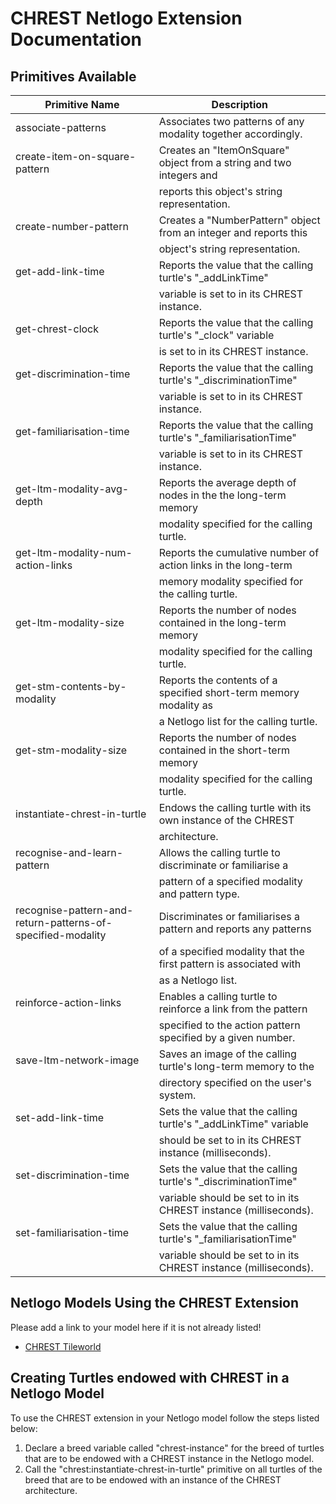 CHREST Netlogo Extension Documentation
======================================

Primitives Available
--------------------

| Primitive Name												| Description															|
| -------------------------------------------------------------	| --------------------------------------------------------------------- |	
| associate-patterns											| Associates two patterns of any modality together accordingly.			|
| create-item-on-square-pattern 								| Creates an "ItemOnSquare" object from a string and two integers and  
|																| reports this object's string representation.						|
| create-number-pattern         								| Creates a "NumberPattern" object from an integer and reports this |
|																| object's string representation.									|
| get-add-link-time												| Reports the value that the calling turtle's "_addLinkTime" 		|
|																| variable is set to in its CHREST instance. 						|
| get-chrest-clock												| Reports the value that the calling turtle's "_clock" variable     |
| 																| is set to in its CHREST instance.									|
| get-discrimination-time       								| Reports the value that the calling turtle's "_discriminationTime" |
|																| variable is set to in its CHREST instance.						|
| get-familiarisation-time 										| Reports the value that the calling turtle's "_familiarisationTime"|
|																| variable is set to in its CHREST instance.						|
| get-ltm-modality-avg-depth									| Reports the average depth of nodes in the the long-term memory 	|
| 																| modality specified for the calling turtle.						|
| get-ltm-modality-num-action-links								| Reports the cumulative number of action links in the long-term 	|
|																| memory modality specified for the calling turtle.					|
| get-ltm-modality-size											| Reports the number of nodes contained in the long-term memory 	|
|																| modality specified for the calling turtle.						|
| get-stm-contents-by-modality									| Reports the contents of a specified short-term memory modality as |
|																| a Netlogo list for the calling turtle.							|
| get-stm-modality-size											| Reports the number of nodes contained in the short-term memory 	|
|																| modality specified for the calling turtle.						|
| instantiate-chrest-in-turtle									| Endows the calling turtle with its own instance of the CHREST 	|
|																| architecture.														|
| recognise-and-learn-pattern									| Allows the calling turtle to discriminate or familiarise a 		|
| 																| pattern of a specified modality and pattern type.					|
| recognise-pattern-and-return-patterns-of-specified-modality	| Discriminates or familiarises a pattern and reports any patterns 	| 
|																| of a specified modality that the first pattern is associated with |
|																| as a Netlogo list.												|
| reinforce-action-links										| Enables a calling turtle to reinforce a link from the pattern  	|
|																| specified to the action pattern specified by a given number.		|
| save-ltm-network-image										| Saves an image of the calling turtle's long-term memory to the 	|
|																| directory specified on the user's system.							|
| set-add-link-time												| Sets the value that the calling turtle's "_addLinkTime" variable 	|
|																| should be set to in its CHREST instance (milliseconds). 			|
| set-discrimination-time										| Sets the value that the calling turtle's "_discriminationTime" 	|
|																| variable should be set to in its CHREST instance (milliseconds). 	|
| set-familiarisation-time										| Sets the value that the calling turtle's "_familiarisationTime" 	|
|																| variable should be set to in its CHREST instance (milliseconds). 	|


Netlogo Models Using the CHREST Extension
-----------------------------------------

Please add a link to your model here if it is not already listed!

  * [CHREST Tileworld](https://github.com/mlk5060/chrest-tileworld-netlogo-model)

Creating Turtles endowed with CHREST in a Netlogo Model
-------------------------------------------------------

To use the CHREST extension in your Netlogo model follow the steps listed below:

  1. Declare a breed variable called "chrest-instance" for the breed of turtles that are to be endowed with a 
     CHREST instance in the Netlogo model.
  2. Call the "chrest:instantiate-chrest-in-turtle" primitive on all turtles of the breed that are to be 
     endowed with an instance of the CHREST architecture.
